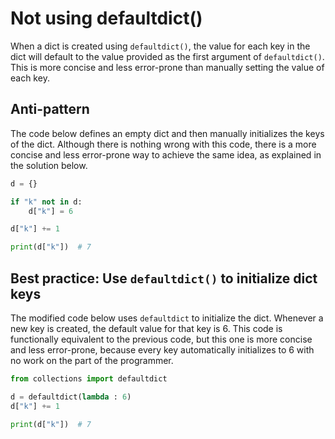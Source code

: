 # Not using defaultdict()

When a dict is created using `defaultdict()`, the value for each key in the dict will default to the value provided as the first argument of `defaultdict()`. This is more concise and less error-prone than manually setting the value of each key.

## Anti-pattern
The code below defines an empty dict and then manually initializes the keys of the dict. Although there is nothing wrong with this code, there is a more concise and less error-prone way to achieve the same idea, as explained in the solution below.

```python
d = {}

if "k" not in d:
    d["k"] = 6

d["k"] += 1

print(d["k"])  # 7
```

## Best practice: Use `defaultdict()` to initialize dict keys

The modified code below uses `defaultdict` to initialize the dict. Whenever a new key is created, the default value for that key is 6. This code is functionally equivalent to the previous code, but this one is more concise and less error-prone, because every key automatically initializes to 6 with no work on the part of the programmer.

```python
from collections import defaultdict

d = defaultdict(lambda : 6)
d["k"] += 1

print(d["k"])  # 7
```